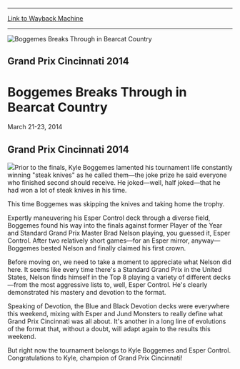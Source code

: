 
---
[Link to Wayback Machine](https://web.archive.org/web/20160303193802/http://magic.wizards.com/en/events/coverage/boggemes-breaks-through-bearcat-country)

[_metadata_:description]:- "Grand Prix Cincinnati 2014 Prior to the finals, Kyle Boggemes lamented his tournament life constantly winning `steak knives` as he called them—the joke prize he said everyone who finished second should receive. He joked—well, half joked—that he had won a lot of steak knives in his time."
[_metadata_:generator]:- "Drupal 7 (http://drupal.org)"
[_metadata_:node]:- "449936"
[_metadata_:source]:- "div-block-system-main"
[_metadata_:title]:- "Boggemes Breaks Through in Bearcat Country"
[_metadata_:wayback_capture_timestamp]:- "2016-03-03 19:38:02"
[_metadata_:wayback_raw_url]:- "https://web.archive.org/web/20160303193802id_/http://magic.wizards.com/en/events/coverage/boggemes-breaks-through-bearcat-country"
[_metadata_:wayback_url]:- "http://magic.wizards.com/en/events/coverage/boggemes-breaks-through-bearcat-country"
---







![Boggemes Breaks Through in Bearcat Country](https://media.magic.wizards.com/images/banner/large_1_4.jpg)





Grand Prix Cincinnati 2014
--------------------------


Boggemes Breaks Through in Bearcat Country
==========================================




March 21-23, 2014 












Grand Prix Cincinnati 2014
--------------------------


![](https://media.magic.wizards.com/image_legacy_migration//mtg/images/daily/events/gpcin14/trophy.jpg)Prior to the finals, Kyle Boggemes lamented his tournament life constantly winning "steak knives" as he called them—the joke prize he said everyone who finished second should receive. He joked—well, half joked—that he had won a lot of steak knives in his time.


This time Boggemes was skipping the knives and taking home the trophy.


Expertly maneuvering his Esper Control deck through a diverse field, Boggemes found his way into the finals against former Player of the Year and Standard Grand Prix Master Brad Nelson playing, you guessed it, Esper Control. After two relatively short games—for an Esper mirror, anyway—Boggemes bested Nelson and finally claimed his first crown.


Before moving on, we need to take a moment to appreciate what Nelson did here. It seems like every time there's a Standard Grand Prix in the United States, Nelson finds himself in the Top 8 playing a variety of different decks—from the most aggressive lists to, well, Esper Control. He's clearly demonstrated his mastery and devotion to the format.


Speaking of Devotion, the Blue and Black Devotion decks were everywhere this weekend, mixing with Esper and Jund Monsters to really define what Grand Prix Cincinnati was all about. It's another in a long line of evolutions of the format that, without a doubt, will adapt again to the results this weekend.


But right now the tournament belongs to Kyle Boggemes and Esper Control. Congratulations to Kyle, champion of Grand Prix Cincinnati!


  

 

